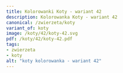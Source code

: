 ```yaml
---
title: Kolorowanki Koty - wariant 42
description: Kolorowanka Koty - wariant 42
canonical: /zwierzeta/koty
variant_of: koty
image: /koty/42/koty-42.svg
pdf: /koty/42/koty-42.pdf
tags:
- zwierzeta
- koty
alt: "koty kolorowanka - wariant 42"
---
```

